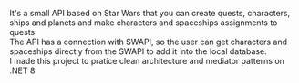 It's a small API based on Star Wars that you can create quests, characters, ships and planets and make characters and spaceships assignments to quests.<br>
The API has a connection with SWAPI, so the user can get characters and spaceships directly from the SWAPI to add it into the local database.<br>
I made this project to pratice clean architecture and mediator patterns on .NET 8
